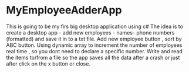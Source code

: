 # MyEmployeeAdderApp

This is going to be my firs big desktop application using c#
The idea is to create a desktop app - add new employees - names- phone numbers (formatted) and save it in to a txt file. 
Add new employee button , sort by ABC button. 
Using dynamic array to increment the number of employees real time , so you dont need to declare a specific number. 
Write and read the items to/from a file so the app saves all the data after a crash or just after click on the x button or close. 
